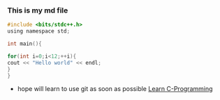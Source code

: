 

### This is my md file

 ``` c
 #include <bits/stdc++.h>
 using namespace std;

 int main(){

 for(int i=0;i<12;++i){
 cout << "Hello world" << endl;
 }
 }
 ```
 - hope will learn to use git as soon as possible
 [Learn C-Programming](https://www.learn-c.org/)
